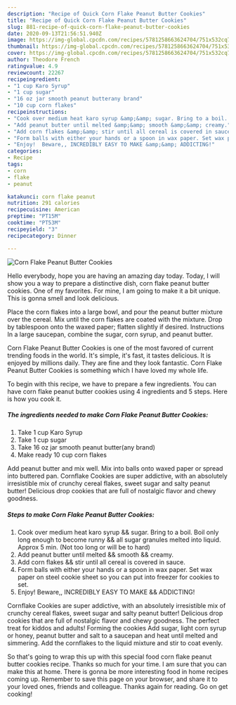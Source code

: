 ```yaml
---
description: "Recipe of Quick Corn Flake Peanut Butter Cookies"
title: "Recipe of Quick Corn Flake Peanut Butter Cookies"
slug: 881-recipe-of-quick-corn-flake-peanut-butter-cookies
date: 2020-09-13T21:56:51.940Z
image: https://img-global.cpcdn.com/recipes/5781258663624704/751x532cq70/corn-flake-peanut-butter-cookies-recipe-main-photo.jpg
thumbnail: https://img-global.cpcdn.com/recipes/5781258663624704/751x532cq70/corn-flake-peanut-butter-cookies-recipe-main-photo.jpg
cover: https://img-global.cpcdn.com/recipes/5781258663624704/751x532cq70/corn-flake-peanut-butter-cookies-recipe-main-photo.jpg
author: Theodore French
ratingvalue: 4.9
reviewcount: 22267
recipeingredient:
- "1 cup Karo Syrup"
- "1 cup sugar"
- "16 oz jar smooth peanut butterany brand"
- "10 cup corn flakes"
recipeinstructions:
- "Cook over medium heat karo syrup &amp;&amp; sugar. Bring to a boil. Boil only long enough to become runny &amp;&amp; all sugar granules melted into liquid. Approx 5 min. (Not too long or will be to hard)"
- "Add peanut butter until melted &amp;&amp; smooth &amp;&amp; creamy."
- "Add corn flakes &amp;&amp; stir until all cereal is covered in sauce."
- "Form balls with either your hands or a spoon in wax paper. Set wax paper on steel cookie sheet so you can put into freezer for cookies to set."
- "Enjoy!  Beware,, INCREDIBLY EASY TO MAKE &amp;&amp; ADDICTING!"
categories:
- Recipe
tags:
- corn
- flake
- peanut

katakunci: corn flake peanut 
nutrition: 291 calories
recipecuisine: American
preptime: "PT15M"
cooktime: "PT53M"
recipeyield: "3"
recipecategory: Dinner

---
```



![Corn Flake Peanut Butter Cookies](https://img-global.cpcdn.com/recipes/5781258663624704/751x532cq70/corn-flake-peanut-butter-cookies-recipe-main-photo.jpg)

Hello everybody, hope you are having an amazing day today. Today, I will show you a way to prepare a distinctive dish, corn flake peanut butter cookies. One of my favorites. For mine, I am going to make it a bit unique. This is gonna smell and look delicious.

Place the corn flakes into a large bowl, and pour the peanut butter mixture over the cereal. Mix until the corn flakes are coated with the mixture. Drop by tablespoon onto the waxed paper; flatten slightly if desired. Instructions In a large saucepan, combine the sugar, corn syrup, and peanut butter.

Corn Flake Peanut Butter Cookies is one of the most favored of current trending foods in the world. It's simple, it's fast, it tastes delicious. It is enjoyed by millions daily. They are fine and they look fantastic. Corn Flake Peanut Butter Cookies is something which I have loved my whole life.


To begin with this recipe, we have to prepare a few ingredients. You can have corn flake peanut butter cookies using 4 ingredients and 5 steps. Here is how you cook it.

<!--inarticleads1-->

##### The ingredients needed to make Corn Flake Peanut Butter Cookies:

1. Take 1 cup Karo Syrup
1. Take 1 cup sugar
1. Take 16 oz jar smooth peanut butter(any brand)
1. Make ready 10 cup corn flakes


Add peanut butter and mix well. Mix into balls onto waxed paper or spread into buttered pan. Cornflake Cookies are super addictive, with an absolutely irresistible mix of crunchy cereal flakes, sweet sugar and salty peanut butter! Delicious drop cookies that are full of nostalgic flavor and chewy goodness. 

<!--inarticleads2-->

##### Steps to make Corn Flake Peanut Butter Cookies:

1. Cook over medium heat karo syrup &amp;&amp; sugar. Bring to a boil. Boil only long enough to become runny &amp;&amp; all sugar granules melted into liquid. Approx 5 min. (Not too long or will be to hard)
1. Add peanut butter until melted &amp;&amp; smooth &amp;&amp; creamy.
1. Add corn flakes &amp;&amp; stir until all cereal is covered in sauce.
1. Form balls with either your hands or a spoon in wax paper. Set wax paper on steel cookie sheet so you can put into freezer for cookies to set.
1. Enjoy!  Beware,, INCREDIBLY EASY TO MAKE &amp;&amp; ADDICTING!


Cornflake Cookies are super addictive, with an absolutely irresistible mix of crunchy cereal flakes, sweet sugar and salty peanut butter! Delicious drop cookies that are full of nostalgic flavor and chewy goodness. The perfect treat for kiddos and adults! Forming the cookies Add sugar, light corn syrup or honey, peanut butter and salt to a saucepan and heat until melted and simmering. Add the cornflakes to the liquid mixture and stir to coat evenly. 

So that's going to wrap this up with this special food corn flake peanut butter cookies recipe. Thanks so much for your time. I am sure that you can make this at home. There is gonna be more interesting food in home recipes coming up. Remember to save this page on your browser, and share it to your loved ones, friends and colleague. Thanks again for reading. Go on get cooking!
